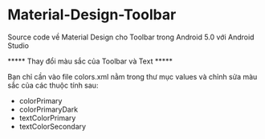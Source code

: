 # Material-Design-Toolbar
Source code về Material Design cho Toolbar trong Android 5.0 với Android Studio

***** Thay đổi màu sắc của Toolbar và Text *****

Bạn chỉ cần vào file colors.xml nằm trong thư mục values và chỉnh sửa màu sắc của các thuộc tính sau:
- colorPrimary
- colorPrimaryDark
- textColorPrimary
- textColorSecondary
